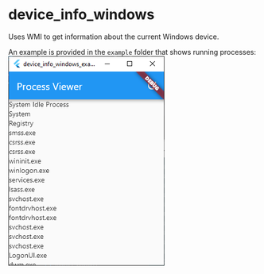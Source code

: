 # device_info_windows

Uses WMI to get information about the current Windows device.

An example is provided in the `example` folder that shows running processes:
![Screenshot](docs/images/process-viewer.png)
